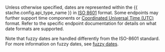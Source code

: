 Unless otherwise specified, dates are represented within the {{ stache.config.api_type_name }} in <a href="https://tools.ietf.org/html/rfc3339" target="_blank">ISO 8601</a> format.  Some endpoints may further support time components or <a href="https://tools.ietf.org/html/rfc3339#UTC" target="_blank">Coordinated Universal Time (UTC)</a> format.  Refer to the specific endpoint documentation for details on what date formats are supported.

Note that fuzzy dates are handled differently from the ISO-8601 standard.  For more information on fuzzy dates, see <a href="#fuzzy-dates" class="smooth-scroll">fuzzy dates</a>.
